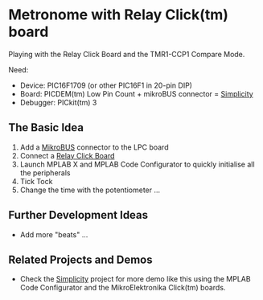 # Metronome with Relay Click(tm) board

Playing with the Relay Click Board and the TMR1-CCP1 Compare Mode.

Need:

* Device: PIC16F1709 (or other PIC16F1 in 20-pin DIP)
* Board: PICDEM(tm) Low Pin Count + mikroBUS connector = [Simplicity](https://github.com/luciodj/Simplicity) 
* Debugger: PICkit(tm) 3

## The Basic Idea
1. Add a [MikroBUS](http://www.mikroe.com/mikrobus/) connector to the LPC board 
2. Connect a  [Relay Click Board](http://www.mikroe.com/click/relay/) 
3. Launch MPLAB X and MPLAB Code Configurator to quickly initialise all the peripherals
4. Tick Tock 
5. Change the time with the potentiometer ...


## Further Development Ideas
* Add more "beats" ...

## Related Projects and Demos

* Check the [Simplicity](https://github.com/luciodj/Simplicity) project for more demo like this using the MPLAB Code Configurator and the MikroElektronika Click(tm) boards.
